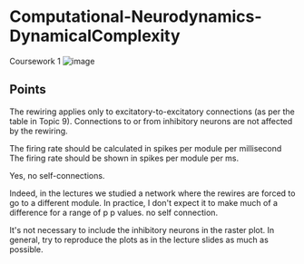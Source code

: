 # Computational-Neurodynamics-DynamicalComplexity
Coursework 1
![image](https://github.com/user-attachments/assets/9785f8f5-ab07-4792-8764-2f2d30bc3934)


## Points

The rewiring applies only to excitatory-to-excitatory connections (as per the table in Topic 9). Connections to or from inhibitory neurons are not affected by the rewiring.

The firing rate should be calculated in spikes per module per millisecond
The firing rate should be shown in spikes per module per ms.

Yes, no self-connections.

Indeed, in the lectures we studied a network where the rewires are forced to go to a different module. In practice, I don't expect it to make much of a difference for a range of 
p
p values.
no self connection.

It's not necessary to include the inhibitory neurons in the raster plot. In general, try to reproduce the plots as in the lecture slides as much as possible.
